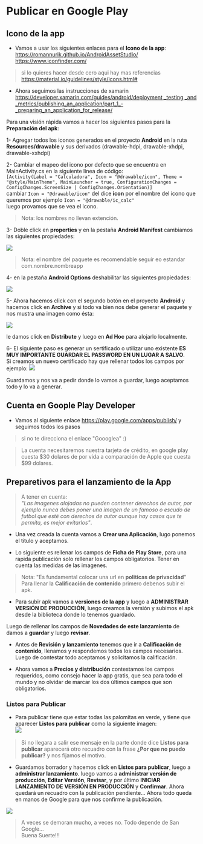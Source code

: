 # Publicar en Google Play

## Icono de la app

* Vamos a usar los siguientes enlaces para el **Icono de la app**:  
https://romannurik.github.io/AndroidAssetStudio/  
https://www.iconfinder.com/

> si lo quieres hacer desde cero aqui hay mas referencias  
https://material.io/guidelines/style/icons.html#

* Ahora seguimos las instrucciones de xamarin  
https://developer.xamarin.com/guides/android/deployment,_testing,_and_metrics/publishing_an_application/part_1_-_preparing_an_application_for_release/

Para una visión rápida vamos  a hacer los siguientes pasos para la **Preparación del apk**:  

1- Agregar todos los iconos generados en el proyecto **Android** en la ruta **Resources/drawable** y sus derivados (drawable-hdpi, drawable-xhdpi, drawable-xxhdpi)  

2- Cambiar el mapeo del icono por defecto que se encuentra en MainActivity.cs en la siguiente linea de código:  
``[Activity(Label = "Calculadora", Icon = "@drawable/icon", Theme = "@style/MainTheme", MainLauncher = true, ConfigurationChanges = ConfigChanges.ScreenSize | ConfigChanges.Orientation)]``  
cambiar ``Icon = "@drawable/icon"`` del dice **icon** por el nombre del icono que queremos por ejemplo ``Icon = "@drawable/ic_calc"``  
luego provamos que se vea el icono.

> Nota: los nombres no llevan extención.

3- Doble click en **properties** y en la pestaña **Android Manifest** cambiamos las siguientes propiedades:

![](https://github.com/ernestoaguaysol/mis-guias/blob/master/Imagenes/Calculadora/calculadora-Captura%20de%20pantalla%20(30).png)

> Nota: el nombre del paquete es recomendable seguir eo estandar com.nombre.nombreapp

4- en la pestaña **Android Options** deshabilitar las siguientes propiedades:

![](https://github.com/ernestoaguaysol/mis-guias/blob/master/Imagenes/Calculadora/calculadora-Captura%20de%20pantalla%20(31).png)

5- Ahora hacemos click con el segundo botón en el proyecto **Android** y hacemos click en **Archive** y si todo va bien nos debe generar el paquete y nos mustra una imagen como ésta:

![](https://github.com/ernestoaguaysol/mis-guias/blob/master/Imagenes/Calculadora/calculadora-Captura%20de%20pantalla%20(32).png)

le damos click en **Distribute** y luego en **Ad Hoc** para alojarlo localmente.

6- El siguiente paso es generar un sertificado o utilizar uno existente **ES MUY IMPORTANTE GUARDAR EL PASSWORD EN UN LUGAR A SALVO**.  
Si creamos un nuevo certificado hay que rellenar todos los campos por ejemplo:
![](https://github.com/ernestoaguaysol/mis-guias/blob/master/Imagenes/Calculadora/calculadora-Captura%20de%20pantalla%20(33).png)

Guardamos y nos va a pedir donde lo vamos a guardar, luego aceptamos todo y lo va a generar.

## Cuenta en Goople Play Developer

* Vamos al siguiente enlace https://play.google.com/apps/publish/ y seguimos todos los pasos

> si no te direcciona el enlace "Goooglea" :)

> La cuenta necesitaremos nuestra tarjeta de crédito, en google play cuesta $30 dolares de por vida a comparación de Apple que cuesta $99 dolares.


## Preparetivos para el lanzamiento de la App

>A tener en cuenta:  
*"Las imagenes alojadas no pueden contener derechos de autor, por ejemplo nunca debes poner una imagen de un famoso o escudo de futbol que esté con derechos de autor aunque hay casos que te permita, es mejor evitarlos"*.  

* Una vez creada la cuenta vamos a **Crear una Aplicación**, lugo ponemos el titulo y aceptamos.

* Lo siguiente es rellenar los campos de **Ficha de Play Store**, para una rapida publicación solo rellenar los campos obligatorios. Tener en cuenta las medidas de las imagenes.  
> Nota: "Es fundamental colocar una url en **politicas de privacidad**"  
> Para llenar la **Calificación de contenido** primero debenos subir el apk.  

* Para subir apk vamos a **versiones de la app** y luego a **ADMINISTRAR VERSIÓN DE PRODUCCIÓN**, luego creamos la versión y subimos el apk desde la biblioteca donde lo tenemos guardado.

Luego de rellenar los campos de **Novedades de este lanzamiento** de damos a **guardar** y luego **revisar**.

* Antes de **Revisión y lanzamiento** tenemos que ir a **Calificación de contenido**, llenamos y respondemos todos los campos necesarios.  
Luego de contestar todo aceptamos y solicitamos la calificación.

* Ahora vamos a **Precios y distribución** contestamos los campos requeridos, como consejo hacer la app gratis, que sea para todo el mundo y no olvidar de marcar los dos últimos campos que son obligatorios.

### Listos para Publicar  
* Para publicar tiene que estar todas las palomitas en verde, y tiene que aparecer **Listos para publicar** como la siguiente imagen:  
![](https://github.com/ernestoaguaysol/mis-guias/blob/master/Imagenes/Calculadora/calculadora-Captura%20de%20pantalla%20(34).png)

> Si no llegara a salir ese mensaje en la parte donde dice **Listos para publicar** aparecerá otro recuadro con la frase **¿Por que no puedo publicar?** y nos fijamos el motivo.

* Guardamos borrador y hacemos click en **Listos para publicar**, luego a **administrar lanzamiento**. luego vamos a **administrar versión de producción**, **Editar Versión**, **Revisar**, y por último **INICIAR LANZAMIENTO DE VERSIÓN EN PRODUCCIÓN** y **Confirmar**.  Ahora quedará un recuadro con la publicación pendiente... Ahora todo queda en manos de Google para que nos confirme la publicación.  

![](https://github.com/ernestoaguaysol/mis-guias/blob/master/Imagenes/Calculadora/calculadora-Captura%20de%20pantalla%20(35).png)

> A veces se demoran mucho, a veces no. Todo depende de San Google...  
Buena Suerte!!!
